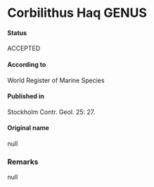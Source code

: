 Corbilithus Haq GENUS
=======

#### Status
ACCEPTED

#### According to
World Register of Marine Species

#### Published in
Stockholm Contr. Geol. 25: 27.

#### Original name
null

### Remarks
null
